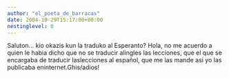 ```yaml
---
author: "el_poeta_de_barracas"
date: 2004-10-29T15:17:00+00:00
nestinglevel: 0
---
```

Saluton... kio okazis kun la traduko al Esperanto? Hola, no me acuerdo a quien le habia dicho que no se traducir alingles las lecciones, que el que se encargaba de traducir laslecciones al español, que me las mande asi yo las publicaba eninternet.Ghis/adios!